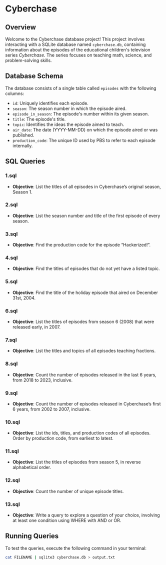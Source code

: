 # Cyberchase

## Overview

Welcome to the Cyberchase database project! This project involves interacting with a SQLite database named `cyberchase.db`, containing information about the episodes of the educational children's television series *Cyberchase*. The series focuses on teaching math, science, and problem-solving skills.

## Database Schema

The database consists of a single table called `episodes` with the following columns:

- `id`: Uniquely identifies each episode.
- `season`: The season number in which the episode aired.
- `episode_in_season`: The episode's number within its given season.
- `title`: The episode's title.
- `topic`: Identifies the ideas the episode aimed to teach.
- `air_date`: The date (YYYY-MM-DD) on which the episode aired or was published.
- `production_code`: The unique ID used by PBS to refer to each episode internally.

## SQL Queries

### 1.sql
- **Objective**: List the titles of all episodes in Cyberchase’s original season, Season 1.

### 2.sql
- **Objective**: List the season number and title of the first episode of every season.

### 3.sql
- **Objective**: Find the production code for the episode “Hackerized!”.

### 4.sql
- **Objective**: Find the titles of episodes that do not yet have a listed topic.

### 5.sql
- **Objective**: Find the title of the holiday episode that aired on December 31st, 2004.

### 6.sql
- **Objective**: List the titles of episodes from season 6 (2008) that were released early, in 2007.

### 7.sql
- **Objective**: List the titles and topics of all episodes teaching fractions.

### 8.sql
- **Objective**: Count the number of episodes released in the last 6 years, from 2018 to 2023, inclusive.

### 9.sql
- **Objective**: Count the number of episodes released in Cyberchase’s first 6 years, from 2002 to 2007, inclusive.

### 10.sql
- **Objective**: List the ids, titles, and production codes of all episodes. Order by production code, from earliest to latest.

### 11.sql
- **Objective**: List the titles of episodes from season 5, in reverse alphabetical order.

### 12.sql
- **Objective**: Count the number of unique episode titles.

### 13.sql
- **Objective**: Write a query to explore a question of your choice, involving at least one condition using WHERE with AND or OR.

## Running Queries

To test the queries, execute the following command in your terminal:

```bash
cat FILENAME | sqlite3 cyberchase.db > output.txt
